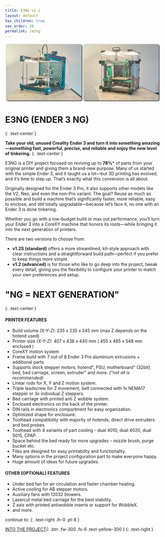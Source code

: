 ```yaml
---
title: E3NG v1.2
layout: default
has_children: true
nav_order: 20
permalink: /e3ng
---
```

![](../assets/images/gallery.png)

# E3NG (ENDER 3 NG)
{: .text-center }

**Take your old, unused Creality Ender 3 and turn it into something amazing—something fast, powerful, precise, and reliable and enjoy the new level of tinkering.**
{: .text-center }

E3NG is a DIY project focused on reviving up to **78%*** of parts from your original printer and giving them a brand-new purpose. Many of us started with the simple Ender 3, and it taught us a lot—but 3D printing has evolved, and it’s time to step up. That’s exactly what this conversion is all about.

Originally designed for the Ender 3 Pro, it also supports other models like the V2, Neo, and even the non-Pro variant. The goal? Reuse as much as possible and build a machine that’s significantly faster, more reliable, easy to enclose, and still totally upgradable—because let’s face it, no one with an Ender 3 is done tinkering.

Whether you go with a low-budget build or max out performance, you’ll turn your Ender 3 into a CoreXY machine that honors its roots—while bringing it into the next generation of printers.

There are two versions to choose from:
 - **v1.2S (standard)** offers a more streamlined, kit-style approach with clear instructions and a straightforward build path—perfect if you prefer to keep things more simple.
 - **v1.2 (advanced)** is for those who like to go deep into the project, tweak every detail, giving you the flexibility to configure your printer to match your own preferences and setup.

# "NG = NEXT GENERATION"
{: .text-center }

#### PRINTER FEATURES
- Build volume _(X-Y-Z)_: 235 x 235 x 245 mm (max Z depends on the hotend used)
- Printer size _(X-Y-Z)_: 407 x 438 x 440 mm ( 455 x 485 x 548 mm enclosed )
- CoreXY motion system
- Frame build with 7 out of 8 Ender 3 Pro aluminium extrusions + additional parts
- Supports stock stepper motors, hotend", PSU, motherboard" (32bit), bed, bed carriage, screen, extruder" and more. _("not all is recommended)_
- Linear rods for X, Y and Z motion system.
- Triple leadscrew for Z movement, belt connected with 1x NEMA17 stepper or 3x individual Z steppers.
- Bed carriage with printed anti Z wobble system.
- Enclosed electronics on the back of the printer.
- DIN rails in electronics compartment for easy organization.
- Optimized shape for enclosure.
- Toolhead compatibility with majority of hotends, direct drive extruders and bed probes.
- Toolhead with 4 variants of part cooling - dual 4010, dual 4020, dual 5015, CPAP.
- Space behind the bed ready for more upgrades – nozzle brush, purge bucket etc.
- Files are designed for easy printability and functionality.
- Many options in the project configuration part to make everyone happy.
- Huge amount of ideas for future upgrades.

#### OTHER (OPTIONAL) FEATURES
- Under bed fan for air circulation and faster chamber heating.
- Active cooling for AB stepper motors.
- Auxiliary fans with 12032 blowers.
- Lasercut metal bed carriage for the best stability.
- Z axis with printed antiwobble inserts or support for WobbleX.
- and more.

continue to:
{: .text-right .lh-0 .pt-8 }

[INTO THE PROJECT]{: .btn .fw-300 .fs-6 .text-yellow-300 }
{: .text-right }

[INTO THE PROJECT]: https://rh3d.xyz/into.html

